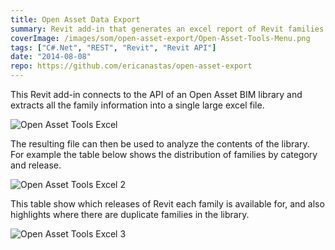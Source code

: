 ```yaml
---
title: Open Asset Data Export
summary: Revit add-in that generates an excel report of Revit families in an Open Asset library
coverImage: /images/som/open-asset-export/Open-Asset-Tools-Menu.png
tags: ["C#.Net", "REST", "Revit", "Revit API"]
date: "2014-08-08"
repo: https://github.com/ericanastas/open-asset-export
---
```


This Revit add-in connects to the API of an Open Asset BIM library and extracts all the family information into a single large excel file.

![Open Asset Tools Excel](/images/som/open-asset-export/Open-Asset-Tools-Excel.png)

The resulting file can then be used to analyze the contents of the library. For example the table below shows the distribution of families by category and release.

![Open Asset Tools Excel 2](/images/som/open-asset-export/Open-Asset-Tools-Excel-2.png)

This table show which releases of Revit each family is available for, and also highlights where there are duplicate families in the library.

![Open Asset Tools Excel 3](/images/som/open-asset-export/Open-Asset-Tools-Excel-3.png)
